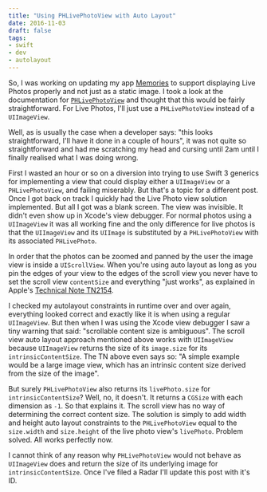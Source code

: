 ```yaml
---
title: "Using PHLivePhotoView with Auto Layout"
date: 2016-11-03
draft: false
tags:
- swift
- dev
- autolayout
---
```


So, I was working on updating my app [Memories](http://memories.land) to support displaying Live Photos properly and not just as a static image. I took a look at the documentation for [`PHLivePhotoView`](https://developer.apple.com/reference/photosui/phlivephotoview) and thought that this would be fairly straightforward. For Live Photos, I'll just use a `PHLivePhotoView` instead of a `UIImageView`.

Well, as is usually the case when a developer says: "this looks straightforward, I'll have it done in a couple of hours", it was not quite so straightforward and had me scratching my head and cursing until 2am until I finally realised what I was doing wrong.

First I wasted an hour or so on a diversion into trying to use Swift 3 generics for implementing a view that could display either a `UIImageView` or a `PHLivePhotoView`, and failing miserably. But that's a topic for a different post. Once I got back on track I quickly had the Live Photo view solution implemented. But all I got was a blank screen. The view was invisible. It didn't even show up in Xcode's view debugger. For normal photos using a `UIImageView` it was all working fine and the only difference for live photos is that the `UIImageView` and its `UIImage` is substituted by a `PHLivePhotoView` with its associated `PHLivePhoto`.

In order that the photos can be zoomed and panned by the user the image view is inside a `UIScrollView`. When you're using auto layout as long as you pin the edges of your view to the edges of the scroll view you never have to set the scroll view `contentSize` and everything "just works", as explained in Apple's [Technical Note TN2154](https://developer.apple.com/library/content/technotes/tn2154/_index.html#//apple_ref/doc/uid/DTS40013309-CH1-TNTAG3).

I checked my autolayout constraints in runtime over and over again, everything looked correct and exactly like it is when using a regular `UIImageView`. But then when I was using the Xcode view debugger I saw a tiny warning that said: "scrollable content size is ambiguous". The scroll view auto layout approach mentioned above works with `UIImageView` because `UIImageView` returns the size of its `image.size` for its `intrinsicContentSize`. The TN above even says so: "A simple example would be a large image view, which has an intrinsic content size derived from the size of the image".

But surely `PHLivePhotoView` also returns its `livePhoto.size` for `intrinsicContentSize`? Well, no, it doesn't. It returns a `CGSize` with each dimension as `-1`. So that explains it. The scroll view has no way of determining the correct content size. The solution is simply to add width and height auto layout constraints to the `PHLivePhotoView` equal to the `size.width` and `size.height` of the live photo view's `livePhoto`. Problem solved. All works perfectly now.

I cannot think of any reason why `PHLivePhotoView` would not behave as `UIImageView` does and return the size of its underlying image for `intrinsicContentSize`. Once I've filed a Radar I'll update this post with it's ID.